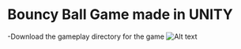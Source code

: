 # Bouncy Ball Game made in UNITY
-Download the gameplay directory for the game
<img title="a title" alt="Alt text" src="/images/boo.svg">
